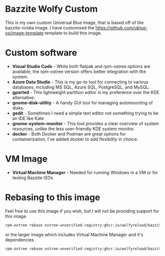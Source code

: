 # Bazzite Wolfy Custom

This is my own custom Universal Blue image, that is based off of the bazzite-nvidia image. I have customised the <https://github.com/ublue-os/image-template> template to build this image.

# Custom software

- **Visual Studio Code** - While both flatpak and rpm-ostree options are available, the rpm-ostree version offers better integration with the system.
- **Azure Data Studio** - This is my go-to tool for connecting to various databases, including MS SQL, Azure SQL, PostgreSQL, and MySQL.
- **gparted** - This lightweight partition editor is my preference over the KDE alternative.
- **gnome-disk-utility** - A handy GUI tool for managing automounting of disks.
- **gedit** - Sometimes I need a simple text editor not something trying to be an IDE like Kate
- **gnome-system-monitor** - This tool provides a clear overview of system resources, unlike the less user-friendly KDE system monitor.
- **docker** - Both Docker and Podman are great options for containerization, I've added docker to add flexibility in choice.

# VM Image

- **Virtual Machine Manager** - Needed for running Windows in a VM or for testing Bazzite ISOs

# Rebasing to this image

Feel free to use this image if you wish, but I will not be providing support for this image

```bash
rpm-ostree rebase ostree-unverified-registry:ghcr.io/wolfyreload/bazzite-wolfy:stable
```

or the larger image which includes Virtual Machine Manager and it's dependencies

```bash
rpm-ostree rebase ostree-unverified-registry:ghcr.io/wolfyreload/bazzite-wolfy-vm:stable
```
